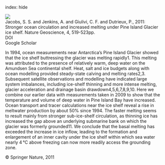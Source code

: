 index: hide

<div class="Citation">
    <div class="Citation-thumb CitationThumb-linked"  data-href="https://doi.org/10.1038/ngeo1188">
      <img src="https://static.claimspace.cloud/climate-study-static/refs/thumbs/10/Jacobs_et_al_2011-thumb.png" />
    </div>

  <div class="Citation-body">
    <div class="Citation-text">Jacobs, S. S. and Jenkins, A. and Giulivi, C. F. and Dutrieux, P., 2011: Stronger ocean circulation and increased melting under Pine Island Glacier ice shelf. <span class="Article-journal">Nature Geoscience, </span><span class="Article-volume">4, </span>519-523pp.</div>
    <div class="Citation-links">
      <div class="CitationLink" data-href="https://doi.org/10.1038/ngeo1188">
        <div class="CitationLink-icon CitationLink-Doi"></div>
        <div class="CitationLink-text">DOI</div>
      </div>
      <div class="CitationLink" data-href="https://scholar.google.com/scholar?q=10.1038/ngeo1188">
        <div class="CitationLink-icon CitationLink-Scholar"></div>
        <div class="CitationLink-text">Google Scholar</div>
      </div>
    </div>
  </div>
</div>

In 1994, ocean measurements near Antarctica’s Pine Island Glacier showed that the ice shelf buttressing the glacier was melting rapidly1. This melting was attributed to the presence of relatively warm, deep water on the Amundsen Sea continental shelf. Heat, salt and ice budgets along with ocean modelling provided steady-state calving and melting rates2,3. Subsequent satellite observations and modelling have indicated large system imbalances, including ice-shelf thinning and more intense melting, glacier acceleration and drainage basin drawdown4,5,6,7,8,9,10. Here we combine our earlier data with measurements taken in 2009 to show that the temperature and volume of deep water in Pine Island Bay have increased. Ocean transport and tracer calculations near the ice shelf reveal a rise in meltwater production by about 50% since 1994. The faster melting seems to result mainly from stronger sub-ice-shelf circulation, as thinning ice has increased the gap above an underlying submarine bank on which the glacier was formerly grounded11. We conclude that the basal melting has exceeded the increase in ice inflow, leading to the formation and enlargement of an inner cavity under the ice shelf within which sea water nearly 4 °C above freezing can now more readily access the grounding zone.

<div class="Citation-copy">
&copy; Springer Nature, 2011
</div>